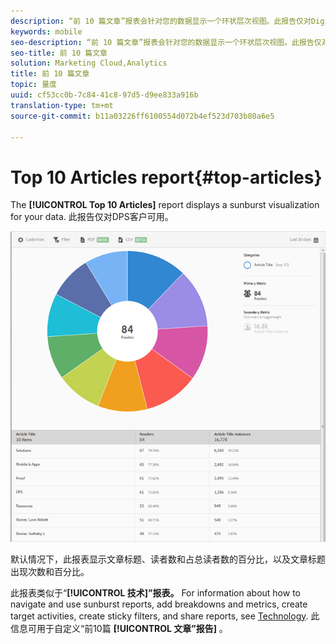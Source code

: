 ```yaml
---
description: “前 10 篇文章”报表会针对您的数据显示一个环状层次视图。此报告仅对Digital Publishing Suites(DPS)客户可用。
keywords: mobile
seo-description: “前 10 篇文章”报表会针对您的数据显示一个环状层次视图。此报告仅对Digital Publishing Suites(DPS)客户可用。
seo-title: 前 10 篇文章
solution: Marketing Cloud,Analytics
title: 前 10 篇文章
topic: 量度
uuid: cf53cc0b-7c84-41c8-97d5-d9ee833a916b
translation-type: tm+mt
source-git-commit: b11a03226ff6100554d072b4ef523d703b80a6e5

---
```



# Top 10 Articles report{#top-articles}

The **[!UICONTROL Top 10 Articles]** report displays a sunburst visualization for your data. 此报告仅对DPS客户可用。

![](assets/dps_top_10.png)

默认情况下，此报表显示文章标题、读者数和占总读者数的百分比，以及文章标题出现次数和百分比。

此报表类似于“**[!UICONTROL 技术]”报表。** For information about how to navigate and use sunburst reports, add breakdowns and metrics, create target activities, create sticky filters, and share reports, see [Technology](/help/using/usage/reports-technology.md). 此信息可用于自定义“前10篇 **[!UICONTROL 文章”报告]** 。
